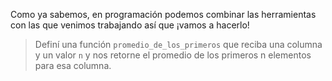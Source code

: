 Como ya sabemos, en programación podemos combinar las herramientas con las que venimos trabajando así que ¡vamos a hacerlo!

> Definí una función `promedio_de_los_primeros` que reciba una columna y un valor `n` y nos retorne el promedio de los primeros n elementos para esa columna. 
